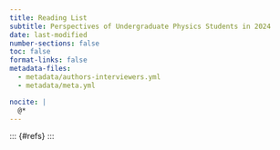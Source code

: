 ```yaml
---
title: Reading List
subtitle: Perspectives of Undergraduate Physics Students in 2024
date: last-modified
number-sections: false
toc: false
format-links: false
metadata-files:
  - metadata/authors-interviewers.yml
  - metadata/meta.yml

nocite: |
  @*
---
```


::: {#refs}
:::
